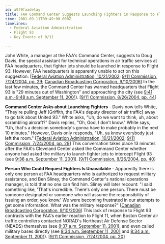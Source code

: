 ```yaml
---
id: a949faadelay
title: FAA Command Center Suggests Launching Fighters in Response to Flight 93; FAA Headquarters Unable to Request Them
time: 2001-09-11T09:49:00.000Z
timelines:
  - Federal Aviation Administration
  - Flight 93
  - Key Events of 9/11

---
```


John White, a manager at the FAA's Command Center, suggests to Doug Davis, the special assistant for technical operations in air traffic services at FAA headquarters, that fighter jets should be launched in response to Flight 93. However, FAA headquarters is apparently unable to act on this suggestion. [[Federal Aviation Administration, 10/21/2002][1]; [9/11 Commission, 7/24/2004, pp. 29][2]; [Canadian Broadcasting Corporation, 9/10/2006][3]] In the last few minutes, the Command Center has warned headquarters that Flight 93 is "29 minutes out of Washington" and approaching the city (see [9:41 a.m.-9:48 a.m. September 11, 2001](/timeline/#a941faaupdates)). [[9/11 Commission, 8/26/2004, pp. 44][4]]

**Command Center Asks about Launching Fighters** - Davis now tells White, "They're pulling Jeff [Griffith, the FAA's deputy director of air traffic] away to go talk about United 93." White asks, "Uh, do we want to think, uh, about scrambling aircraft?" Davis replies, "Oh, God, I don't know." White says, "Uh, that's a decision somebody's gonna have to make probably in the next 10 minutes." However, Davis only responds, "Uh, ya know everybody just left the room." [[Federal Aviation Administration, 10/21/2002][1]; [9/11 Commission, 7/24/2004, pp. 29][2]] This conversation takes place 13 minutes after the FAA's Cleveland Center asked the Command Center whether anyone had asked the military to launch fighter jets to intercept Flight 93 (see [9:36 a.m. September 11, 2001](/timeline/#a936clevelandwants)). [[9/11 Commission, 8/26/2004, pp. 40][4]]

**Person Who Could Request Fighters Is Unavailable** - Apparently there is only one person at FAA headquarters who is authorized to request military assistance, and Ben Sliney, the Command Center's national operations manager, is told that no one can find him. Sliney will later recount: "I said something like, 'That's incredible. There's only one person. There must be someone designated or someone who will assume the responsibility of issuing an order, you know.' We were becoming frustrated in our attempts to get some information. What was the military response?" [[Canadian Broadcasting Corporation, 9/10/2006][3]] This lack of response to Flight 93 contrasts with the FAA's earlier reaction to Flight 11, when Boston Center air traffic controllers contacted NORAD's Northeast Air Defense Sector (NEADS) themselves (see [8:37 a.m. September 11, 2001](/timeline/#a837noradnotified)), and even called military bases directly (see [8:34 a.m. September 11, 2001](/timeline/#a834capecod) and [8:34 a.m. September 11, 2001](/timeline/#a833atlanticcity)). [[9/11 Commission, 7/24/2004, pp. 20][2]]

[1]: https://www.scribd.com/document/14141827/NYC-B1-NTMO-East-Position-3-Fdr-Transcript
[2]: https://web.archive.org/web/20041020144854/http://www.decloah.com/mirrors/9-11/911_Report.txt
[3]: https://web.archive.org/web/20080225124406/http://www.cbc.ca/documentaries/secrethistory/timeline9.html
[4]: https://www.hsdl.org/?view&did=484625
